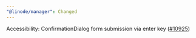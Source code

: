 ```yaml
---
"@linode/manager": Changed
---
```


Accessibility: ConfirmationDialog form submission via enter key ([#10925](https://github.com/linode/manager/pull/10925))
